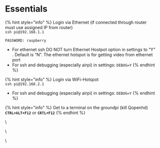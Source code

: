 # Essentials

{% hint style="info" %}
Login via Ethernet (if connected through router must use assigned IP from router)\
`ssh pi@192.168.1.1`

`PASSWORD: raspberry`

* For ethernet ssh DO NOT turn Ethernet Hostpot option in settings to “Y” . Default is “N”. The ethernet hotspot is for getting video from ethernet port
* For ssh and debugging (especially airpi) in settings: `DEBUG=Y`&#x20;
{% endhint %}

{% hint style="info" %}
Login via WiFi-Hotspot\
`ssh pi@192.168.2.1`

* For ssh and debugging (especially airpi) in settings: `DEBUG=Y`&#x20;
{% endhint %}

{% hint style="info" %}
Get to a terminal on the groundpi (kill Qopenhd)\
**`CTRL+ALT+F12`** or **`CRTL+F12`**
{% endhint %}

\


\


\


